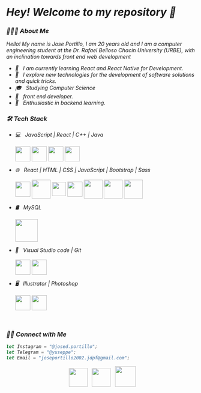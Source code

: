 <h1><i> Hey! Welcome to my repository 👋 <i></h1>
<h3> 👨🏻‍💻 About Me </h3>

Hello! My name is Jose Portillo, I am 20 years old and I am a computer engineering student at the Dr. Rafael Belloso Chacín University (URBE), with an inclination towards front end web development

- 🔭 &nbsp; I am currently learning React and React Native for Development.
- 🤔 &nbsp; I explore new technologies for the development of software solutions and quick tricks.
- 🎓 &nbsp; Studying Computer Science
- 💼 &nbsp; front end developer.
- 🌱 &nbsp; Enthusiastic in backend learning.

<h3>🛠 Tech Stack</h3>

- 💻 &nbsp; JavaScript | React | C++ | Java 
    <br>
    <br>
    <img align="center" width="40px" src="https://cdn-icons-png.flaticon.com/512/5968/5968292.png">
    <img align="center" width="40px" src="https://upload.wikimedia.org/wikipedia/commons/thumb/a/a7/React-icon.svg/2300px-React-icon.svg.png">
    <img align="center" width="40px" src="https://cdn.freebiesupply.com/logos/large/2x/c-logo-svg-vector.svg">
    <img align="center" width="40px" src="https://www.vectorlogo.zone/logos/java/java-icon.svg">
  
- 🌐 &nbsp; React | HTML | CSS | JavaScript | Bootstrap | Sass
    <br>
    <br>
    <img align="center" width="40px" src="https://upload.wikimedia.org/wikipedia/commons/thumb/a/a7/React-icon.svg/2300px-React-icon.svg.png">
    <img align="center" width="50px" src="https://upload.wikimedia.org/wikipedia/commons/thumb/6/61/HTML5_logo_and_wordmark.svg/512px-HTML5_logo_and_wordmark.svg.png?20170517184425">
    <img align="center" width="37px" src="https://upload.wikimedia.org/wikipedia/commons/thumb/d/d5/CSS3_logo_and_wordmark.svg/363px-CSS3_logo_and_wordmark.svg.png?20160530175649">
    <img align="center" width="40px" src="https://cdn-icons-png.flaticon.com/512/5968/5968292.png">
    <img align="center" width="50px" src="https://uxwing.com/wp-content/themes/uxwing/download/brands-and-social-media/bootstrap-5-logo-icon.png">
    <img align="center" width="50px" src="https://upload.wikimedia.org/wikipedia/commons/thumb/9/96/Sass_Logo_Color.svg/2560px-Sass_Logo_Color.svg.png">
    <img align="center" width="50px" src="https://upload.wikimedia.org/wikipedia/commons/thumb/d/d5/Tailwind_CSS_Logo.svg/600px-Tailwind_CSS_Logo.svg.png?20211001194333">
  
- 🛢 &nbsp; MySQL 
    <br>
    <br>
    <img align="center" width="60px" src="https://www.vectorlogo.zone/logos/mysql/mysql-official.svg">
  
- 🔧 &nbsp; Visual Studio code  | Git
    <br>
    <br>
    <img align="center" width="40px" src="https://upload.wikimedia.org/wikipedia/commons/thumb/9/9a/Visual_Studio_Code_1.35_icon.svg/512px-Visual_Studio_Code_1.35_icon.svg.png?20210804221519">
    <img align="center" width="40px" src="https://upload.wikimedia.org/wikipedia/commons/thumb/3/3f/Git_icon.svg/97px-Git_icon.svg.png?20220905010122">
  
- 🖥 &nbsp; Illustrator | Photoshop 
    <br>
    <br>
    <img align="center" width="40px" src="https://upload.wikimedia.org/wikipedia/commons/thumb/f/fb/Adobe_Illustrator_CC_icon.svg/512px-Adobe_Illustrator_CC_icon.svg.png?20220814183839">
    <img align="center" width="40px" src="https://upload.wikimedia.org/wikipedia/commons/thumb/a/af/Adobe_Photoshop_CC_icon.svg/512px-Adobe_Photoshop_CC_icon.svg.png?20200616073617">

<br>

<h3> 🤝🏻 Connect with Me </h3>
  
  ```js
  let Instagram = "@josed.portillo";
  let Telegram = "@yuseppe";
  let Email = "joseportillo2002.jdpf@gmail.com";
  ```
  <section align= "center">
    &nbsp; <a href="https://www.instagram.com/josed.portillo/" target="_blank" rel="noopener noreferrer"><img src="https://upload.wikimedia.org/wikipedia/commons/thumb/e/e7/Instagram_logo_2016.svg/132px-Instagram_logo_2016.svg.png?20210403190622" width="50px" /></a>
    &nbsp; <a href="https://www.t.me/yuseppe" target="_blank" rel="noopener noreferrer"><img src="https://upload.wikimedia.org/wikipedia/commons/thumb/8/82/Telegram_logo.svg/512px-Telegram_logo.svg.png?20220101141644" width="50px" /></a>  
    &nbsp; <a href="mailto:joseportillo2002.jdpf@gmail.com" target="_blank" rel="noopener noreferrer"><img src="https://upload.wikimedia.org/wikipedia/commons/thumb/7/7e/Gmail_icon_%282020%29.svg/512px-Gmail_icon_%282020%29.svg.png?20221017173631"  width="55px" /></a>
  </section> 
